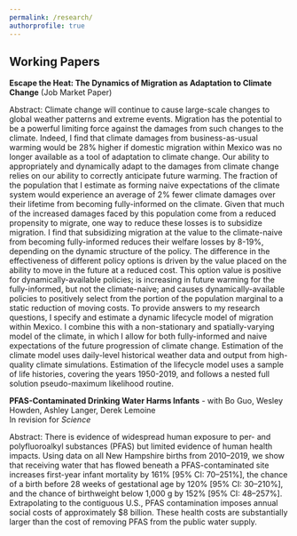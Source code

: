 ```yaml
---
permalink: /research/
authorprofile: true
---
```



<h2>Working Papers</h2>
<b>Escape the Heat: The Dynamics of Migration as Adaptation to Climate Change</b> (Job Market Paper)
<br style="line-height: 5px" />
  <p>Abstract: Climate change will continue to cause large-scale changes to global weather patterns and extreme events. Migration has the potential to be a powerful limiting force against the damages from such changes to the climate. Indeed, I find that climate damages from business-as-usual warming would be 28% higher if domestic migration within Mexico was no longer available as a tool of adaptation to climate change.  Our ability to appropriately and dynamically adapt to the damages from climate change relies on our ability to correctly anticipate future warming. The fraction of the population that I estimate as forming naive expectations of the climate system would experience an average of 2% fewer climate damages over their lifetime from becoming fully-informed on the climate. Given that much of the increased damages faced by this population come from a reduced propensity to migrate, one way to reduce these losses is to subsidize migration. I find that subsidizing migration at the value to the climate-naive from becoming fully-informed reduces their welfare losses by 8-19%, depending on the dynamic structure of the policy. The difference in the effectiveness of different policy options is driven by the value placed on the ability to move in the future at a reduced cost. This option value is positive for dynamically-available policies; is increasing in future warming for the fully-informed, but not the climate-naive; and causes dynamically-available policies to positively select from the portion of the population marginal to a static reduction of moving costs. To provide answers to my research questions, I specify and
  estimate a dynamic lifecycle model of migration within Mexico. I combine this with a non-stationary and
  spatially-varying model of the climate, in which I allow for both fully-informed and naive expectations of the
  future progression of climate change. Estimation of the climate model uses daily-level historical weather data and output from high-quality climate simulations. Estimation of the lifecycle model uses a sample of life histories, covering the years 1950-2019,
  and follows a nested full solution pseudo-maximum likelihood routine.</p>
<b>PFAS-Contaminated Drinking Water Harms Infants</b> - with Bo Guo, Wesley Howden, Ashley Langer, Derek Lemoine
<br style="line-height: 5px" /> In revision for <i>Science </i>
  <p>Abstract: There is evidence of widespread human exposure to per- and polyfluoroalkyl substances (PFAS) but limited evidence of human health impacts. Using data on all New Hampshire births from 2010–2019, we show that receiving water that has flowed beneath a PFAS-contaminated site increases first-year infant mortality by 161% [95% CI: 70–251%], the chance of a birth before 28 weeks of gestational age by 120% [95% CI: 30–210%], and the chance of birthweight below 1,000 g by 152% [95% CI: 48–257%]. Extrapolating to the contiguous U.S., PFAS contamination imposes annual social costs of approximately $8 billion. These health costs are substantially larger than the cost of removing PFAS from the public water supply.</p>
